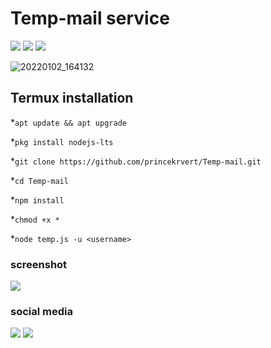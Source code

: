 # Temp-mail service
<p align="center">
</p>
<p>
<a href="https://img.shields.io/badge/Mr-BaBlU-green" ><img  src="https://img.shields.io/badge/Mr-BaBlU-green"></a>  <a href="#" ><img  src="https://img.shields.io/badge/TEMP-MAIL-red"></a>  <a href="#"><img src="https://img.shields.io/badge/MADE%20IN%20-NODE-yellow"></a></p>

![20220102_164132](https://user-images.githubusercontent.com/56459297/147874107-16f87388-f3e2-44bc-acd3-0c183197a48c.jpg)

## Termux installation 
*`apt update && apt upgrade`

*`pkg install nodejs-lts`

*`git clone https://github.com/princekrvert/Temp-mail.git`

*`cd Temp-mail`


*`npm install `

*`chmod +x *`

*`node temp.js -u <username>`

### screenshot
 <img src="https://user-images.githubusercontent.com/56459297/147874707-c8ddb798-c9b0-4143-ae2f-d8313d2cb53c.jpg">
 
 ### social media 
 <a href="https://www.instagram.com/manzoor__ahmed07?igsh=YnJlM3JnM3M3NzJo"> <img src="https://img.shields.io/badge/Instagram-E4405F?style=for-the-badge&logo=instagram&logoColor=white"></a>
<a href="[[[[https://www.facebook.com/profile.php?id=100049290452298](https://www.facebook.com/profile.php?id=100049290452298)](https://www.facebook.com/profile.php?id=100049290452298)](https://www.facebook.com/profile.php?id=100049290452298)](https://www.facebook.com/profile.php?id=100049290452298)" > <img src="https://img.shields.io/badge/Facebook-1877F2?style=for-the-badge&logo=facebook&logoColor=white" ></a>
